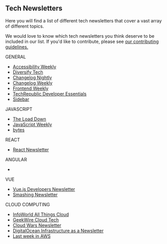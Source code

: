 ## Tech Newsletters

Here you will find a list of different tech newsletters that cover a vast array of different topics.

We would love to know which tech newsletters you think deserve to be included in our list. If you'd like to contribute, please see [our contributing guidelines.](./CONTRIBUTING.md)

GENERAL

- [Accessibility Weekly](https://a11yweekly.com/)
- [Diversify Tech](https://www.diversifytech.co/)
- [Changelog Nightly](https://changelog.com/nightly/)
- [Changelog Weekly](https://changelog.com/weekly)
- [Frontend Weekly](https://frontendweekly.co/)
- [TechRepublic Developer Essentials](www.techrepublic.com/newsletters/)
- [Sidebar](https://sidebar.io/)

JAVASCRIPT

- [The Load Down](https://www.thisdot.co/newsletter/)
- [JavaScript Weekly](https://javascriptweekly.com/)
- [bytes](https://bytes.dev/)

REACT

- [React Newsletter](https://reactnewsletter.com/)

ANGULAR

-

VUE

- [Vue.js Developers Newsletter](https://vuejsdevelopers.com/newsletter/)
- [Smashing Newsletter](https://www.smashingmagazine.com/the-smashing-newsletter/)

CLOUD COMPUTING
- [InfoWorld All Things Cloud](https://www.infoworld.com/newsletters/signup.html)
- [GeekWire Cloud Tech](https://www.geekwire.com/cloud/)
- [Cloud Wars Newsletter](https://cloudwars.co/subscribe/cloud-wars-newsletter/)
- [DigitalOcean Infrastructure as a Newsletter](https://www.digitalocean.com/community/newsletter)
- [Last week in AWS](https://www.lastweekinaws.com/newsletter/)

